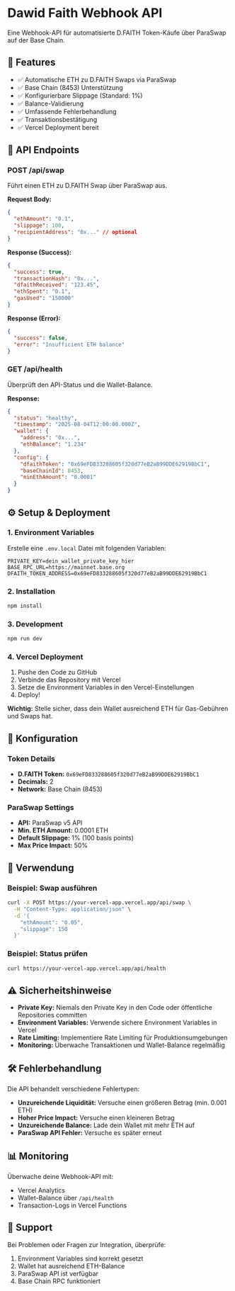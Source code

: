 # Dawid Faith Webhook API

Eine Webhook-API für automatisierte D.FAITH Token-Käufe über ParaSwap auf der Base Chain.

## 🚀 Features

- ✅ Automatische ETH zu D.FAITH Swaps via ParaSwap
- ✅ Base Chain (8453) Unterstützung
- ✅ Konfigurierbare Slippage (Standard: 1%)
- ✅ Balance-Validierung
- ✅ Umfassende Fehlerbehandlung
- ✅ Transaktionsbestätigung
- ✅ Vercel Deployment bereit

## 📡 API Endpoints

### POST /api/swap
Führt einen ETH zu D.FAITH Swap über ParaSwap aus.

**Request Body:**
```json
{
  "ethAmount": "0.1",
  "slippage": 100,
  "recipientAddress": "0x..." // optional
}
```

**Response (Success):**
```json
{
  "success": true,
  "transactionHash": "0x...",
  "dfaithReceived": "123.45",
  "ethSpent": "0.1",
  "gasUsed": "150000"
}
```

**Response (Error):**
```json
{
  "success": false,
  "error": "Insufficient ETH balance"
}
```

### GET /api/health
Überprüft den API-Status und die Wallet-Balance.

**Response:**
```json
{
  "status": "healthy",
  "timestamp": "2025-08-04T12:00:00.000Z",
  "wallet": {
    "address": "0x...",
    "ethBalance": "1.234"
  },
  "config": {
    "dfaithToken": "0x69eFD833288605f320d77eB2aB99DDE62919BbC1",
    "baseChainId": 8453,
    "minEthAmount": "0.0001"
  }
}
```

## ⚙️ Setup & Deployment

### 1. Environment Variables
Erstelle eine `.env.local` Datei mit folgenden Variablen:

```env
PRIVATE_KEY=dein_wallet_private_key_hier
BASE_RPC_URL=https://mainnet.base.org
DFAITH_TOKEN_ADDRESS=0x69eFD833288605f320d77eB2aB99DDE62919BbC1
```

### 2. Installation
```bash
npm install
```

### 3. Development
```bash
npm run dev
```

### 4. Vercel Deployment

1. Pushe den Code zu GitHub
2. Verbinde das Repository mit Vercel
3. Setze die Environment Variables in den Vercel-Einstellungen
4. Deploy!

**Wichtig:** Stelle sicher, dass dein Wallet ausreichend ETH für Gas-Gebühren und Swaps hat.

## 🔧 Konfiguration

### Token Details
- **D.FAITH Token:** `0x69eFD833288605f320d77eB2aB99DDE62919BbC1`
- **Decimals:** 2
- **Network:** Base Chain (8453)

### ParaSwap Settings
- **API:** ParaSwap v5 API
- **Min. ETH Amount:** 0.0001 ETH
- **Default Slippage:** 1% (100 basis points)
- **Max Price Impact:** 50%

## 📝 Verwendung

### Beispiel: Swap ausführen
```bash
curl -X POST https://your-vercel-app.vercel.app/api/swap \
  -H "Content-Type: application/json" \
  -d '{
    "ethAmount": "0.05",
    "slippage": 150
  }'
```

### Beispiel: Status prüfen
```bash
curl https://your-vercel-app.vercel.app/api/health
```

## ⚠️ Sicherheitshinweise

- **Private Key:** Niemals den Private Key in den Code oder öffentliche Repositories committen
- **Environment Variables:** Verwende sichere Environment Variables in Vercel
- **Rate Limiting:** Implementiere Rate Limiting für Produktionsumgebungen
- **Monitoring:** Überwache Transaktionen und Wallet-Balance regelmäßig

## 🛠️ Fehlerbehandlung

Die API behandelt verschiedene Fehlertypen:

- **Unzureichende Liquidität:** Versuche einen größeren Betrag (min. 0.001 ETH)
- **Hoher Price Impact:** Versuche einen kleineren Betrag
- **Unzureichende Balance:** Lade dein Wallet mit mehr ETH auf
- **ParaSwap API Fehler:** Versuche es später erneut

## 📊 Monitoring

Überwache deine Webhook-API mit:
- Vercel Analytics
- Wallet-Balance über `/api/health`
- Transaction-Logs in Vercel Functions

## 🤝 Support

Bei Problemen oder Fragen zur Integration, überprüfe:
1. Environment Variables sind korrekt gesetzt
2. Wallet hat ausreichend ETH-Balance
3. ParaSwap API ist verfügbar
4. Base Chain RPC funktioniert